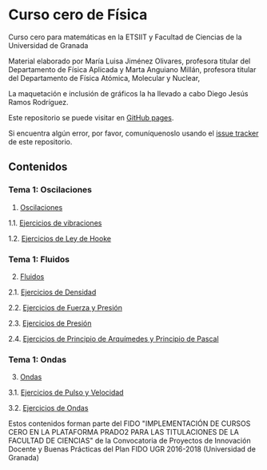 # Curso cero de Física

Curso cero para matemáticas en la ETSIIT y Facultad de Ciencias de la Universidad de Granada

Material elaborado por 	María Luisa Jiménez Olivares, profesora titular del Departamento de Física Aplicada y Marta Anguiano Millán, profesora titular del Departamento de Física Atómica, Molecular y Nuclear,

La maquetación e inclusión de gráficos la ha llevado a cabo Diego Jesús Ramos Rodríguez.

Este repositorio se puede visitar en [GitHub pages](https://cursos-0-fc-ugr.github.io/Fisica).

Si encuentra algún error, por favor, comuníquenoslo usando el [issue tracker](https://github.com/cursos-0-fc-ugr/Fisica/issues) de este repositorio.

## Contenidos

### Tema 1: Oscilaciones
1. [Oscilaciones](Oscilaciones/oscilaciones_teoría.html)

1.1. [Ejercicios de vibraciones](Oscilaciones/oscilaciones-1.html)

1.2. [Ejercicios de Ley de Hooke](Oscilaciones/oscilaciones-2.html)

### Tema 1: Fluidos
2. [Fluidos](Fluidos/fluidos_teoría.html)

2.1. [Ejercicios de Densidad](Fluidos/fluidos-1.html)

2.2. [Ejercicios de Fuerza y Presión](Fluidos/fluidos-2.html)

2.3. [Ejercicios de Presión](Fluidos/fluidos-3.html)

2.4. [Ejercicios de Principio de Arquímedes y Principio de Pascal](Fluidos/fluidos-4.html)

### Tema 1: Ondas
3. [Ondas](Ondas/ondas.html)

3.1. [Ejercicios de Pulso y Velocidad](Ondas/ondas-1.html)

3.2. [Ejercicios de Ondas](Ondas/ondas-2.html)

Estos contenidos forman parte del FIDO "IMPLEMENTACIÓN DE CURSOS CERO EN LA PLATAFORMA PRADO2 PARA LAS TITULACIONES DE LA FACULTAD DE CIENCIAS" de la Convocatoria de Proyectos de Innovación Docente y Buenas Prácticas del Plan FIDO UGR 2016-2018 (Universidad de Granada)
